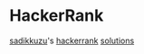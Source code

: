 # HackerRank

[sadikkuzu](https://github.com/sadikkuzu)'s [hackerrank](https://www.hackerrank.com/sadikkuzu) [solutions](https://github.com/sadikkuzu/HackerRank)